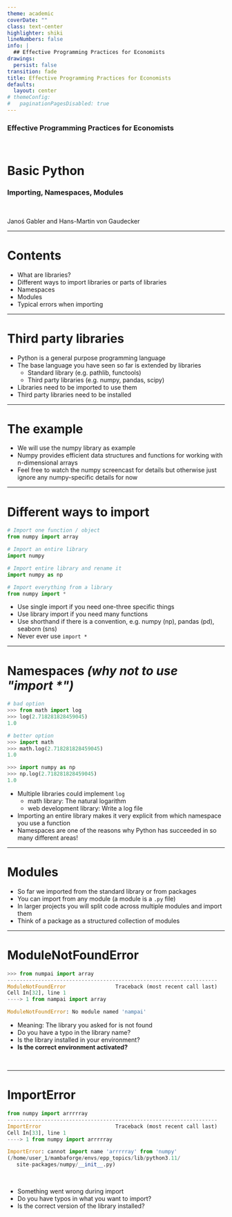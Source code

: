 ```yaml
---
theme: academic
coverDate: ""
class: text-center
highlighter: shiki
lineNumbers: false
info: |
  ## Effective Programming Practices for Economists
drawings:
  persist: false
transition: fade
title: Effective Programming Practices for Economists
defaults:
  layout: center
# themeConfig:
#   paginationPagesDisabled: true
---
```


### Effective Programming Practices for Economists

<br/>

# Basic Python

### Importing, Namespaces, Modules

<br/>


Janoś Gabler and Hans-Martin von Gaudecker

---

# Contents

- What are libraries?
- Different ways to import libraries or parts of libraries
- Namespaces
- Modules
- Typical errors when importing


---

# Third party libraries

- Python is a general purpose programming language
- The base language you have seen so far is extended by libraries
  - Standard library (e.g. pathlib, functools)
  - Third party libraries (e.g. numpy, pandas, scipy)
- Libraries need to be imported to use them
- Third party libraries need to be installed


---

# The example

- We will use the numpy library as example
- Numpy provides efficient data structures and functions for working with n-dimensional
  arrays
- Feel free to watch the numpy screencast for details but otherwise just ignore any
  numpy-specific details for now


---

# Different ways to import

<div class="grid grid-cols-5 gap-4">
<div class="col-span-3">

```python
# Import one function / object
from numpy import array

# Import an entire library
import numpy

# Import entire library and rename it
import numpy as np

# Import everything from a library
from numpy import *
```

</div>
<div class="col-span-2">

- Use single import if you need one-three specific things
- Use library import if you need many functions
- Use shorthand if there is a convention, e.g. numpy (np), pandas (pd), seaborn (sns)
- Never ever use `import *`

</div>
</div>

---

# Namespaces *(why not to use "import \*")*


<div class="grid grid-cols-2 gap-4">
<div>

```python
# bad option
>>> from math import log
>>> log(2.718281828459045)
1.0

# better option
>>> import math
>>> math.log(2.718281828459045)
1.0

>>> import numpy as np
>>> np.log(2.718281828459045)
1.0
```

</div>
<div>

- Multiple libraries could implement `log`
  - math library: The natural logarithm
  - web development library: Write a log file
- Importing an entire library makes it very explicit from which namespace you use a
  function
- Namespaces are one of the reasons why Python has succeeded in so many different areas!

</div>
</div>



---

# Modules

- So far we imported from the standard library or from packages
- You can import from any module (a module is a `.py` file)
- In larger projects you will split code across multiple modules and import them
- Think of a package as a structured collection of modules

---

# ModuleNotFoundError

```python
>>> from numpai import array
--------------------------------------------------------------------
ModuleNotFoundError                Traceback (most recent call last)
Cell In[32], line 1
----> 1 from nampai import array

ModuleNotFoundError: No module named 'nampai'
```

- Meaning: The library you asked for is not found
- Do you have a typo in the library name?
- Is the library installed in your environment?
- **Is the correct environment activated?**

<br/>

---

# ImportError

```python
from numpy import arrrrray
--------------------------------------------------------------------
ImportError                        Traceback (most recent call last)
Cell In[33], line 1
----> 1 from numpy import arrrrray

ImportError: cannot import name 'arrrrray' from 'numpy'
(/home/user_1/mambaforge/envs/epp_topics/lib/python3.11/
   site-packages/numpy/__init__.py)
```

<br/>

- Something went wrong during import
- Do you have typos in what you want to import?
- Is the correct version of the library installed?
